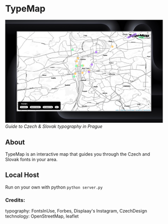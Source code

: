 # TypeMap
![Screenshot of TypeMap](/ReadMe/screen.jpeg)
*Guide to Czech & Slovak typography in Prague*

## About
TypeMap is an interactive map that guides you through the Czech and Slovak fonts in your area.


## Local Host
Run on your own with  python
``python server.py``

### Credits:
typography: FontsInUse, Forbes, Displaay's Instagram, CzechDesign\
technology: OpenStreetMap, leaflet
